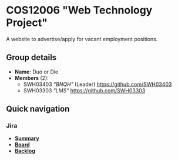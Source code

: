 # COS12006 "Web Technology Project"

A website to advertise/apply for vacant employment positions.

## Group details

* **Name**: Duo or Die
* **Members** (2):
  - SWH03403 *"BNQH"* (Leader) https://github.com/SWH03403
  - SWH03303 *"LMS"* https://github.com/SWH03303

## Quick navigation

### Jira

* **[Summary](https://dueordie.atlassian.net/jira/software/projects/WEBTECHPRJ/summary)**
* **[Board](https://dueordie.atlassian.net/jira/software/projects/WEBTECHPRJ/boards/1)**
* **[Backlog](https://dueordie.atlassian.net/jira/software/projects/WEBTECHPRJ/boards/1/backlog)**
